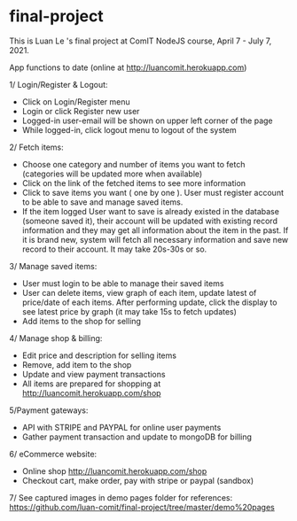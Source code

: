# final-project

This is Luan Le 's final project at ComIT NodeJS course, April 7 - July 7, 2021.

App functions to date (online at http://luancomit.herokuapp.com)

1/ Login/Register & Logout:
  + Click on Login/Register menu
  + Login or click Register new user
  + Logged-in user-email will be shown on upper left corner of the page
  + While logged-in, click logout menu to logout of the system

2/ Fetch items:
  + Choose one category and number of items you want to fetch (categories will be updated more when available)
  + Click on the link of the fetched items to see more information
  + Click to save items you want ( one by one ). User must register account to be able to save and manage saved items.
  + If the item logged User want to save is already existed in the database (someone saved it), their account will be updated with existing record information and they may get all information about the item in the past. If it is brand new, system will fetch all necessary information and save new record to their account. It may take 20s-30s or so.

3/ Manage saved items:
  + User must login to be able to manage their saved items
  + User can delete items, view graph of each item, update latest of price/date of each items. After performing update, click the display to see latest price by graph (it may take 15s to fetch updates)
  + Add items to the shop for selling

4/ Manage shop & billing:
  + Edit price and description for selling items
  + Remove, add item to the shop
  + Update and view payment transactions
  + All items are prepared for shopping at http://luancomit.herokuapp.com/shop

5/Payment gateways:
  + API with STRIPE and PAYPAL for online user payments
  + Gather payment transaction and update to mongoDB for billing

6/ eCommerce website:
  + Online shop http://luancomit.herokuapp.com/shop
  + Checkout cart, make order, pay with stripe or paypal (sandbox)

7/ See captured images in demo pages folder for references: https://github.com/luan-comit/final-project/tree/master/demo%20pages

